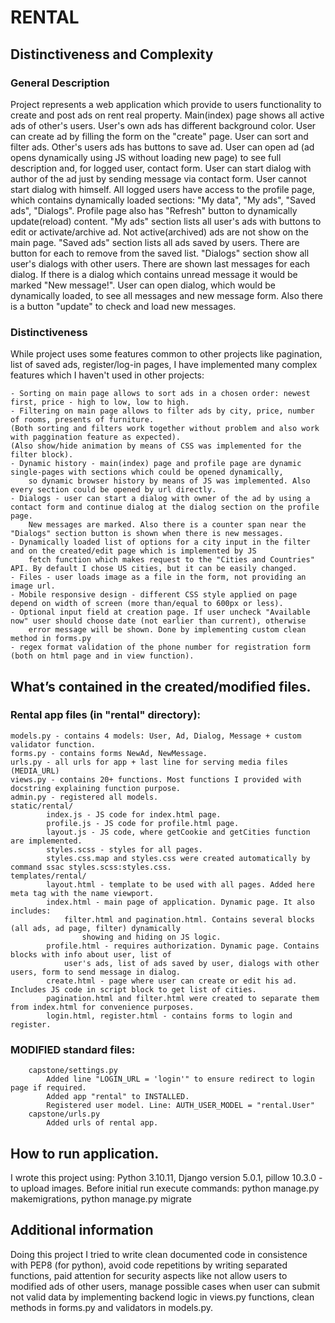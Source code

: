 # RENTAL

## Distinctiveness and Complexity

### General Description 
Project represents a web application which provide to users functionality to create and post ads on rent real property.
Main(index) page shows all active ads of other's users. User's own ads has different background color.
User can create ad by filling the form on the "create" page.
User can sort and filter ads.
Other's users ads has buttons to save ad. 
User can open ad (ad opens dynamically using JS without loading new page) to see full description and, for logged user, contact form.
User can start dialog with author of the ad just by sending message via contact form. User cannot start dialog with himself.
All logged users have access to the profile page, which contains dynamically loaded sections:
"My data", "My ads", "Saved ads", "Dialogs". Profile page also has "Refresh" button to dynamically update(reload) content.
"My ads" section lists all user's ads with buttons to edit or activate/archive ad. Not active(archived) ads are not show on the main page.
"Saved ads" section lists all ads saved by users. There are button for each to remove from the saved list.
"Dialogs" section show all user's dialogs with other users. There are shown last messages for each dialog. If there is a dialog 
which contains unread message it would be marked "New message!". User can open dialog, which would be dynamically loaded, to see
all messages and new message form. Also there is a button "update" to check and load new messages.

### Distinctiveness
While project uses some features common to other projects like pagination, list of saved ads, 
register/log-in pages, I have implemented many complex features which I haven't used in other projects:

    - Sorting on main page allows to sort ads in a chosen order: newest first, price - high to low, low to high.
    - Filtering on main page allows to filter ads by city, price, number of rooms, presents of furniture.
    (Both sorting and filters work together without problem and also work with paggination feature as expected).
    (Also show/hide animation by means of CSS was implemented for the filter block).
    - Dynamic history - main(index) page and profile page are dynamic single-pages with sections which could be opened dynamically,
        so dynamic browser history by means of JS was implemented. Also every section could be opened by url directly.
    - Dialogs - user can start a dialog with owner of the ad by using a contact form and continue dialog at the dialog section on the profile page.
        New messages are marked. Also there is a counter span near the "Dialogs" section button is shown when there is new messages.
    - Dynamically loaded list of options for a city input in the filter and on the created/edit page which is implemented by JS 
        fetch function which makes request to the "Cities and Countries" API. By default I chose US cities, but it can be easily changed. 
    - Files - user loads image as a file in the form, not providing an image url.
    - Mobile responsive design - different CSS style applied on page depend on width of screen (more than/equal to 600px or less).
    - Optional input field at creation page. If user uncheck "Available now" user should choose date (not earlier than current), otherwise 
        error message will be shown. Done by implementing custom clean method in forms.py
    - regex format validation of the phone number for registration form (both on html page and in view function).

## What’s contained in the created/modified files.
### Rental app files (in "rental" directory):
    models.py - contains 4 models: User, Ad, Dialog, Message + custom validator function.
    forms.py - contains forms NewAd, NewMessage.
    urls.py - all urls for app + last line for serving media files (MEDIA_URL)
    views.py - contains 20+ functions. Most functions I provided with docstring explaining function purpose.
    admin.py - registered all models.
    static/rental/
            index.js - JS code for index.html page.
            profile.js - JS code for profile.html page.
            layout.js - JS code, where getCookie and getCities function are implemented.
            styles.scss - styles for all pages.
            styles.css.map and styles.css were created automatically by command ssac styles.scss:styles.css.
    templates/rental/
            layout.html - template to be used with all pages. Added here meta tag with the name viewport.
            index.html - main page of application. Dynamic page. It also includes: 
                filter.html and pagination.html. Contains several blocks (all ads, ad page, filter) dynamically 
                    showing and hiding on JS logic.
            profile.html - requires authorization. Dynamic page. Contains blocks with info about user, list of 
                user's ads, list of ads saved by user, dialogs with other users, form to send message in dialog.
            create.html - page where user can create or edit his ad. Includes JS code in script block to get list of cities.
            pagination.html and filter.html were created to separate them from index.html for convenience purposes.
            login.html, register.html - contains forms to login and register.
### MODIFIED standard files:
        capstone/settings.py
            Added line "LOGIN_URL = 'login'" to ensure redirect to login page if required.
            Added app "rental" to INSTALLED.
            Registered user model. Line: AUTH_USER_MODEL = "rental.User"
        capstone/urls.py
            Added urls of rental app.

## How to run application.
I wrote this project using:
    Python 3.10.11,
    Django version 5.0.1,
    pillow 10.3.0 - to upload images.
Before initial run execute commands:
    python manage.py makemigrations,
    python manage.py migrate

## Additional information
Doing this project I tried to write clean documented code in consistence with PEP8 (for python),
avoid code repetitions by writing separated functions, paid attention for security aspects like not
allow users to modified ads of other users, manage possible cases when user can 
submit not valid data by implementing backend logic in views.py functions, clean methods in forms.py and validators in models.py.